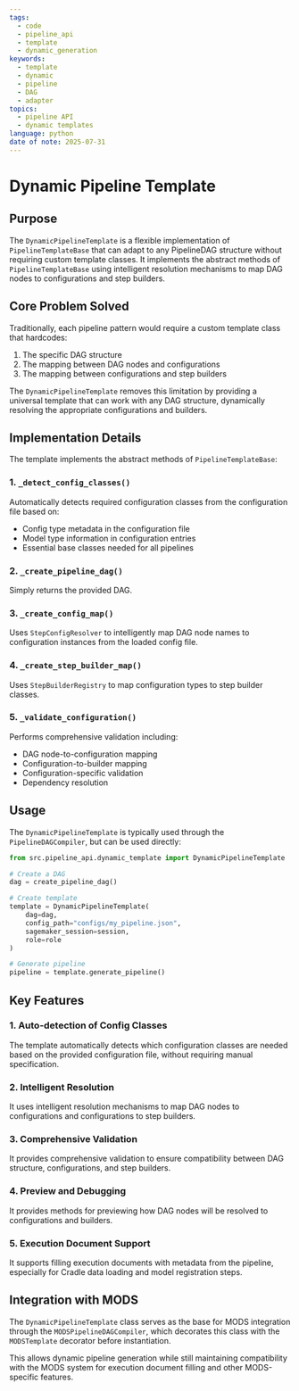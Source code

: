```yaml
---
tags:
  - code
  - pipeline_api
  - template
  - dynamic_generation
keywords:
  - template
  - dynamic
  - pipeline
  - DAG
  - adapter
topics:
  - pipeline API
  - dynamic templates
language: python
date of note: 2025-07-31
---
```


# Dynamic Pipeline Template

## Purpose

The `DynamicPipelineTemplate` is a flexible implementation of `PipelineTemplateBase` that can adapt to any PipelineDAG structure without requiring custom template classes. It implements the abstract methods of `PipelineTemplateBase` using intelligent resolution mechanisms to map DAG nodes to configurations and step builders.

## Core Problem Solved

Traditionally, each pipeline pattern would require a custom template class that hardcodes:
1. The specific DAG structure
2. The mapping between DAG nodes and configurations
3. The mapping between configurations and step builders

The `DynamicPipelineTemplate` removes this limitation by providing a universal template that can work with any DAG structure, dynamically resolving the appropriate configurations and builders.

## Implementation Details

The template implements the abstract methods of `PipelineTemplateBase`:

### 1. `_detect_config_classes()`
Automatically detects required configuration classes from the configuration file based on:
- Config type metadata in the configuration file
- Model type information in configuration entries
- Essential base classes needed for all pipelines

### 2. `_create_pipeline_dag()`
Simply returns the provided DAG.

### 3. `_create_config_map()`
Uses `StepConfigResolver` to intelligently map DAG node names to configuration instances from the loaded config file.

### 4. `_create_step_builder_map()`
Uses `StepBuilderRegistry` to map configuration types to step builder classes.

### 5. `_validate_configuration()`
Performs comprehensive validation including:
- DAG node-to-configuration mapping
- Configuration-to-builder mapping
- Configuration-specific validation
- Dependency resolution

## Usage

The `DynamicPipelineTemplate` is typically used through the `PipelineDAGCompiler`, but can be used directly:

```python
from src.pipeline_api.dynamic_template import DynamicPipelineTemplate

# Create a DAG
dag = create_pipeline_dag()

# Create template
template = DynamicPipelineTemplate(
    dag=dag,
    config_path="configs/my_pipeline.json",
    sagemaker_session=session,
    role=role
)

# Generate pipeline
pipeline = template.generate_pipeline()
```

## Key Features

### 1. Auto-detection of Config Classes
The template automatically detects which configuration classes are needed based on the provided configuration file, without requiring manual specification.

### 2. Intelligent Resolution
It uses intelligent resolution mechanisms to map DAG nodes to configurations and configurations to step builders.

### 3. Comprehensive Validation
It provides comprehensive validation to ensure compatibility between DAG structure, configurations, and step builders.

### 4. Preview and Debugging
It provides methods for previewing how DAG nodes will be resolved to configurations and builders.

### 5. Execution Document Support
It supports filling execution documents with metadata from the pipeline, especially for Cradle data loading and model registration steps.

## Integration with MODS

The `DynamicPipelineTemplate` class serves as the base for MODS integration through the `MODSPipelineDAGCompiler`, which decorates this class with the `MODSTemplate` decorator before instantiation.

This allows dynamic pipeline generation while still maintaining compatibility with the MODS system for execution document filling and other MODS-specific features.
